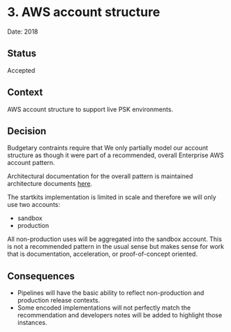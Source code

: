 # 3. AWS account structure

Date: 2018

## Status

Accepted

## Context

AWS account structure to support live PSK environments.  

## Decision

Budgetary contraints require that We only partially model our account structure as though it were part of a recommended, overall Enterprise AWS account pattern.  

Architectural documentation for the overall pattern is maintained architecture documents [here](../architecture_1.4.1.md).  

The startkits implementation is limited in scale and therefore we will only use two accounts:  
- sandbox
- production

All non-production uses will be aggregated into the sandbox account. This is not a recommended pattern in the usual sense but makes sense for work that is documentation, acceleration, or proof-of-concept oriented.  

## Consequences

- Pipelines will have the basic ability to reflect non-production and production release contexts.
- Some encoded implementations will not perfectly match the recommendation and developers notes will be added to highlight those instances.  
